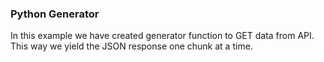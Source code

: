 ### Python Generator 

In this example we have created generator function to GET data from API. This way we yield the JSON response one chunk at a time.
